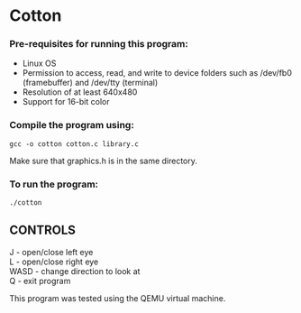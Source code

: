 # Cotton

### Pre-requisites for running this program:
- Linux OS
- Permission to access, read, and write to device folders such as /dev/fb0 (framebuffer) and /dev/tty (terminal)
- Resolution of at least 640x480
- Support for 16-bit color

### Compile the program using:
`gcc -o cotton cotton.c library.c`

Make sure that graphics.h is in the same directory.

### To run the program:
 `./cotton`

## CONTROLS
J - open/close left eye <br>
L - open/close right eye <br>
WASD - change direction to look at <br>
Q - exit program

This program was tested using the QEMU virtual machine.
